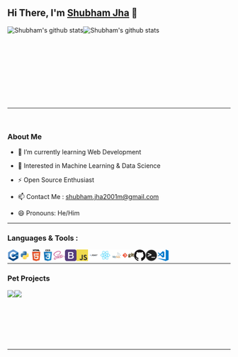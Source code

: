 ## Hi There, I'm <a href="https://shubhamjha25.github.io">Shubham Jha</a> 👋


<p>
   <img align="left" src="https://github-readme-stats.vercel.app/api?username=shubhamjha25&theme=radical&show_icons=true&count_private=true&title_color=fff&icon_color=79ff97&text_color=9f9f9f&bg_color=151515&line_height=33&hide_rank=true" alt="Shubham's github stats"/>
   <img align="left" src="https://github-readme-stats.vercel.app/api/top-langs/?username=shubhamjha25&hide=html&show_icons=true&theme=tokyonight&title_color=fff&icon_color=79ff97&text_color=9f9f9f&bg_color=151515" alt="Shubham's github stats"/>
</p>


<br />
<br />
<br />
<br />
<br />
<br />
<br />
<br />
<br />
<br />

---

<br />

### About Me

- 🔭 I’m currently learning Web Development

- 🌱 Interested in Machine Learning & Data Science

- ⚡ Open Source Enthusiast

- 📫 Contact Me : shubham.jha2001m@gmail.com

- 😄 Pronouns: He/Him

---


### Languages & Tools :

<img align="left" alt="C++" width="26px" src="https://raw.githubusercontent.com/github/explore/80688e429a7d4ef2fca1e82350fe8e3517d3494d/topics/cpp/cpp.png" />
<img align="left" alt="PYTHON" width="26px" src="https://raw.githubusercontent.com/github/explore/80688e429a7d4ef2fca1e82350fe8e3517d3494d/topics/python/python.png" />
<img align="left" alt="HTML5" width="26px" src="https://raw.githubusercontent.com/github/explore/80688e429a7d4ef2fca1e82350fe8e3517d3494d/topics/html/html.png" />
<img align="left" alt="CSS3" width="26px" src="https://raw.githubusercontent.com/github/explore/80688e429a7d4ef2fca1e82350fe8e3517d3494d/topics/css/css.png" />
<img align="left" alt="Sass" width="26px" src="https://raw.githubusercontent.com/github/explore/80688e429a7d4ef2fca1e82350fe8e3517d3494d/topics/sass/sass.png" />
<img align="left" alt="Bootstrap" width="26px" src="https://raw.githubusercontent.com/github/explore/80688e429a7d4ef2fca1e82350fe8e3517d3494d/topics/bootstrap/bootstrap.png" />
<img align="left" alt="JavaScript" width="26px" src="https://raw.githubusercontent.com/github/explore/80688e429a7d4ef2fca1e82350fe8e3517d3494d/topics/javascript/javascript.png" />
<img align="left" alt="jQuery" width="26px" src="https://raw.githubusercontent.com/github/explore/80688e429a7d4ef2fca1e82350fe8e3517d3494d/topics/jquery/jquery.png" />
<img align="left" alt="React" width="26px" src="https://raw.githubusercontent.com/github/explore/80688e429a7d4ef2fca1e82350fe8e3517d3494d/topics/react/react.png" />
<img align="left" alt="MySQL" width="26px" src="https://raw.githubusercontent.com/github/explore/80688e429a7d4ef2fca1e82350fe8e3517d3494d/topics/mysql/mysql.png" />
<img align="left" alt="Git" width="26px" src="https://raw.githubusercontent.com/github/explore/80688e429a7d4ef2fca1e82350fe8e3517d3494d/topics/git/git.png" />
<img align="left" alt="GitHub" width="26px" src="https://raw.githubusercontent.com/github/explore/78df643247d429f6cc873026c0622819ad797942/topics/github/github.png" />
<img align="left" alt="HTML5" width="26px" src="https://raw.githubusercontent.com/github/explore/80688e429a7d4ef2fca1e82350fe8e3517d3494d/topics/terminal/terminal.png" />
<img align="left" alt="Visual Studio Code" width="26px" src="https://raw.githubusercontent.com/github/explore/80688e429a7d4ef2fca1e82350fe8e3517d3494d/topics/visual-studio-code/visual-studio-code.png" />
<br />

---

### Pet Projects

<p> 
  <a href="https://github.com/shubhamjha25/COVID-19-Tracker">
    <!-- Change the `github-readme-stats.anuraghazra1.vercel.app` to `github-readme-stats.vercel.app`  -->
    <img align="left" src="https://github-readme-stats.vercel.app/api/pin/?username=shubhamjha25&repo=COVID-19-Tracker" />
  </a>
  <a href="https://github.com/shubhamjha25/ToDo-List">
    <!-- Change the `github-readme-stats.anuraghazra1.vercel.app` to `github-readme-stats.vercel.app`  -->
    <img align="left" src="https://github-readme-stats.vercel.app/api/pin/?username=shubhamjha25&repo=ToDo-List" />
  </a>  
</p>

<br />
<br />
<br />
<br />
<br />
<br />
<br />


---
